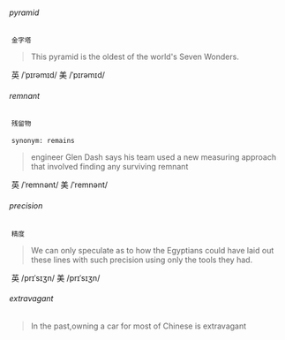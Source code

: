 ###### pyramid

​	`金字塔`

> This pyramid is the oldest of the world's Seven Wonders.

​	英 /ˈpɪrəmɪd/  美 /ˈpɪrəmɪd/

###### remnant

​	`残留物`

​	`synonym: remains`

> engineer Glen Dash says his team used a new measuring approach that involved finding any surviving remnant

​		英 /ˈremnənt/  美 /ˈremnənt/ 

###### precision

​	`精度`

> We can only speculate as to how the Egyptians could have laid out these lines with such precision using only the tools they had.

​	英 /prɪˈsɪʒn/  美 /prɪˈsɪʒn/ 

###### extravagant

> In the past,owning a car for most of Chinese is extravagant



